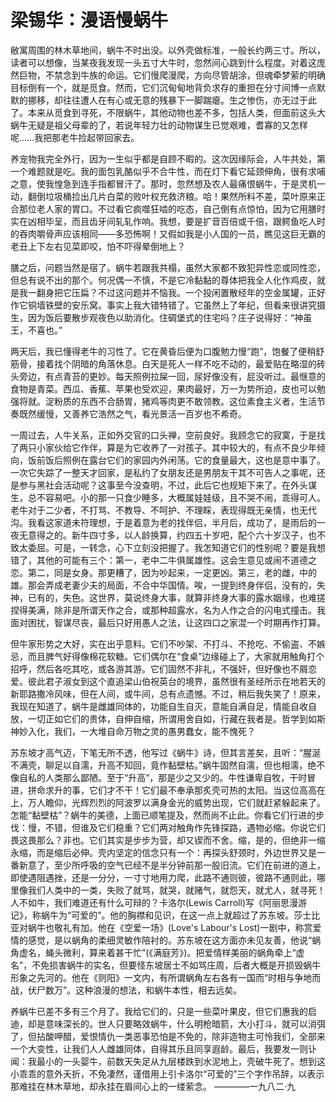 # 梁锡华：漫语慢蜗牛

<link href="../../../css/style.css" rel="stylesheet" type="text/css" />

<div class="p">

敝寓周围的林木草地间，蜗牛不时出没。以外壳做标准，一般长约两三寸。所以，读者可以想像，当某夜我发现一头五寸大牛时，忽然间心跳到什么程度。对着这庞然巨物，不禁念到牛族的命运。它们慢爬漫爬，方向尽管胡涂，但魂牵梦萦的明确目标倒有一个，就是觅食。然而，它们沉甸甸地背负求存的重担在分寸间博一点默默的挪移，却往往遭人在有心或无意的残暴下一脚踹瘪。生之惨伤，亦无过于此了。本来从觅食到寻死，不限蜗牛，其他动物也差不多，包括人类，但面前这头大蜗牛无疑是祖父母辈的了，若说年轻力壮的动物谋生已觉艰难，耆寡的又怎样呢……我把那老牛捡起带回家去。

养宠物我完全外行，因为一生似乎都是自顾不暇的。这次因缘际会，人牛共处，第一个难题就是吃。我的面包乳酪似乎不合牛性，而在灯下看它延颈伸角，很有求哺之意，使我惶急到连手指都冒汗了。那时，忽然想及农人最痛恨蜗牛，于是灵机一动，翻倒垃圾桶捡出几片白菜的败叶权充救济粮。哈！果然所料不差，菜叶原来正合那位老人家的胃口。不过看它疯噬狂啮的吃态，自己倒有点惊怕，因为它用膳时实在凶相毕呈，而且齿牙间轧轧作响。我想，要是扩音百倍或千倍，跟鳄鱼吃人时的吞肉嚼骨声应该相同——多恐怖啊！又假如我是小人国的一员，瞧见这巨无霸的老丑上下左右见菜即咬，怕不吓得晕倒地上？

膳之后，问题当然是宿了。蜗牛若跟我共榻，虽然大家都不致犯异性恋或同性恋，但总有说不出的那个。何况偶一不慎，不是它冷黏黏的尊体把我全人化作鸡皮，就是我一翻身把它压扁？不过这问题并不恼我。一个投闲置散经年的空金属罐，正好作它铜墙铁壁的安乐窝。事实上我大错特错了。它虽然上了年纪，但看来很讲究摄生，因为饭后要散步观夜色以助消化。住碉堡式的住宅吗？庄子说得好：“神虽王，不喜也。”

两天后，我已懂得老牛的习性了。它在黄昏后便为口腹勉力慢“跑”，饱餐了便稍舒筋骨，接着找个阴暗的角落休息。白天是死人一样不吃不动的，最爱贴在略湿的砖头旁边，有点青苔的更妙。每天照例拉屎一回，尿好像没有，屁没听过。最惬意的食物是青菜。西瓜、香蕉、苹果也受欢迎，果肉最好，万一为势所迫，皮也可以勉强将就。淀粉质的东西不合肠胃，猪鸡等肉更不敢领教。这位素食主义者，生活节奏既然缓慢，又善养它浩然之气，看光景活一百岁也不希奇。

一周过去，人牛关系，正如外交官的口头禅，空前良好。我顾念它的寂寞，于是找了两只小家伙给它作伴，算是为它收养了一对孩子。其中较大的，有点不良少年倾向，饭前饭后照例在露台它们的家园内外闲荡。它的食量最大，这也是意中事了。一次它失踪了一整天才回家，是私约了女朋友还是男朋友干其不可告人之事呢，还是参与黑社会活动呢？这事至今没查明，不过，此后它也规矩下来了。在外头谋生，总不容易吧。小的那一只食少睡多，大概属娃娃级，且不哭不闹，乖得可人。老牛对于二少者，不打骂、不教导、不呵护、不理睬，表现得既无亲情，也无代沟。我看这家道未符理想，于是着意为老的找伴侣，半月后，成功了，是雨后的一夜无意得之的。新牛四寸多，以人龄换算，约四五十岁吧，配个六十岁汉子，也不致太委屈。可是，一转念，心下立刻没把握了。我怎知道它们的性别呢？要是我想错了，其他的可能有三个：第一，老中二牛俱属雄性。这会生意见或闹不道德之恋。第二，同是女身。那更糟了，因为吵起来，一定更凶。第三，老的雌，中的雄。那会弄成老妻少夫的局面，不合中华国情。唉，一提到终身伴侣，没有的，失神，已有的，失色。这世界，莫说终身大事，就算非终身大事的露水姻缘，也难搓捏得美满，除非是所谓天作之合，或那种超露水，名为人作之合的闪电式撞击。我面对困扰，智谋尽丧，最后只好用愚人之法，让这四口之家混一个时期再作打算。

但牛家形势之大好，实在出乎意料。它们不吵架、不打斗、不抢吃、不偷盗、不嫉忌，而且脾气好得像棉花软糖。它们偶尔在“食桌”边缘碰上了，大家就用触角打个招呼，然后各吃其吃，或各游其游。它们固然不非礼，不强奸，但好像也不屑恋爱。彼此君子淑女到这个直追梁山伯祝英台的境界，虽然很有圣经所示在地若天的新耶路撒冷风味，但在人间，或牛间，总有点遗憾。不过，稍后我失笑了！原来，我现在知道了，蜗牛是雌雄同体的，功能自生自灭，意能自满自足，情能自收自放，一切正如它们的贵体，自伸自缩，所谓用舍自如，行藏在我者是。哲学到如斯神妙入化，我们，一大堆自命万物之灵的愚男蠢女，能不愧死？

苏东坡才高气迈，下笔无所不透，他写过《蜗牛》诗，但其言差矣，且听：“腥涎不满壳，聊足以自濡，升高不知回，竟作黏壁枯。”蜗牛固然自濡，但也相濡，绝不像自私的人类那么鄙陋。至于“升高”，那是少之又少的。牛性谦卑自牧，干时冒进，拼命求升的事，它们才不干！它们最不奉承那炙壳可热的太阳。当这位高高在上，万人瞻仰，光辉烈烈的阿波罗以满身金光的威势出现，它们就赶紧躲起来了。怎能“黏壁枯”？蜗牛的美德，上面已顺笔提及，然而尚不止此。你看它们行进的步伐：慢，不错，但谁及它们稳重？它们两对触角作先锋探路，遇物必缩。你说它们畏这畏那么？非也。它们其实是步步为营，却又锲而不舍。缩，是的，但绝非一缩永缩，而是缩后必伸。壳内坚定的信念只有一个：再探头舒颈时，外边世界又是一番新意了，至少所呼吸的空气已经不是半分钟前那一股旧流。它们在前进的道上，即使遇阻遇挫，还是一分分，一寸寸地用力爬，此路不通则彼，彼路不通则此，哪里像我们人类中的一类，失败了就骂，就哭，就赌气，就怨天，就尤人，就寻死！人不如牛，我们难道还有什么可辩的？卡洛尔(Lewis Carroll)写《阿丽思漫游记》，称蜗牛为“可爱的”。他的胸襟和见识，在这一点上就超过了苏东坡。莎士比亚对蜗牛也敬礼有加。他在《空爱一场》(Love's Labour's Lost)一剧中，称赏爱情的感觉，是以蜗角的柔细灵敏作陪衬的。苏东坡在这方面亦未见友善，他说“蜗角虚名，蝇头微利，算来着甚干忙”(《满庭芳》)。把爱情样美丽的蜗角牵上“虚名”，不免损害蜗牛的实名，但要怪东坡居士不如骂庄周，后者大概是开损毁蜗牛形象之先河的。他在《则阳》一文内，有所谓蜗角左右各有一国而“时相与争地而战，伏尸数万”。这种浪漫的想法，和蜗牛本性，相去远矣。

养蜗牛已差不多有三个月了。我给它们的，只是一些菜叶果皮，但它们惠我的启迪，却是意味深长的。世人只要略效蜗牛，什么明枪暗箭，大小打斗，就可以消弭了，但拈酸呷醋，爱恨情仇一类恶事恐怕是不免的，除非造物主可怜我们，全部来一个大变性，让我们人人雌雄同体，自得其乐且同享遐龄。最后，我要发一则讣闻：我最小的一头婴牛，前数天失足从九层楼跌到水泥地上，壳破牛死了。想到这小乖乖的意外夭折，不免凄然，谨借用上引卡洛尔“可爱的”三个字作吊辞，以表示那难挂在林木草地，却永挂在眉间心上的一缕萦念。
————一九八二·九

